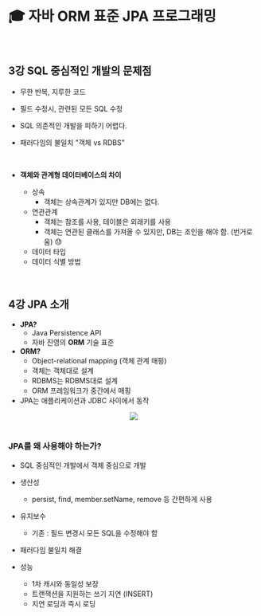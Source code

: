 # 🎓 자바 ORM 표준 JPA 프로그래밍

<br/>

## 3강 SQL  중심적인 개발의 문제점

- 무한 반복, 지루한 코드

- 필드 수정시, 관련된 모든 SQL 수정

- SQL 의존적인 개발을 피하기 어렵다.

- 패러다임의 불일치 "객체 vs RDBS"

  <br/>

- **객체와 관계형 데이터베이스의 차이**

  - 상속
    - 객체는 상속관계가 있지만 DB에는 없다.
  - 연관관계
    - 객체는 참조를 사용, 테이블은 외래키를 사용
    - 객체는 연관된 클래스를 가져올 수 있지만, DB는 조인을 해야 함. (번거로움) 😓
  - 데이터 타입
  - 데이터 식별 방법

<br/>

## 4강 JPA 소개

- **JPA?**
  - Java Persistence API
  - 자바 진영의 **ORM** 기술 표준
- **ORM?**
  - Object-relational mapping (객체 관계 매핑)
  - 객체는 객체대로 설계
  - RDBMS는 RDBMS대로 설계
  - ORM 프레임워크가 중간에서 매핑
- JPA는 애플리케이션과 JDBC 사이에서 동작

<center><image src="./img/JPA동작.PNG"></image></center>

<br/>

### JPA를 왜 사용해야 하는가?

- SQL 중심적인 개발에서 객체 중심으로 개발

- 생산성

  - persist, find, member.setName, remove 등 간편하게 사용

- 유지보수

  - 기존 : 필드 변경시 모든 SQL을 수정해야 함

- 패러다임 불일치 해결

- 성능

  - 1차 캐시와 동일성 보장
  - 트랜잭션을 지원하는 쓰기 지연 (INSERT)
  - 지연 로딩과 즉시 로딩

  <br/>





